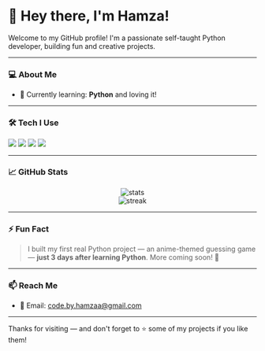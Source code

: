 # 👋 Hey there, I'm Hamza!

Welcome to my GitHub profile! I'm a passionate self-taught Python developer, building fun and creative projects.

---

### 💻 About Me

- 🧠 Currently learning: **Python** and loving it!

---

### 🛠️ Tech I Use

<p align="left">
  <img src="https://img.shields.io/badge/Python-3776AB?style=for-the-badge&logo=python&logoColor=white"/>
  <img src="https://img.shields.io/badge/VS%20Code-007ACC?style=for-the-badge&logo=visual-studio-code&logoColor=white"/>
  <img src="https://img.shields.io/badge/Termux-000000?style=for-the-badge&logo=linux&logoColor=white"/>
  <img src="https://img.shields.io/badge/GitHub-181717?style=for-the-badge&logo=github&logoColor=white"/>
</p>

---

### 📈 GitHub Stats

<p align="center">
  <img src="https://github-readme-stats.vercel.app/api?username=Code-by-Hamza&show_icons=true&theme=tokyonight" alt="stats"/>
  <br/>
  <img src="https://github-readme-streak-stats.herokuapp.com/?user=Code-by-Hamza&theme=tokyonight" alt="streak"/>
</p>

---

### ⚡ Fun Fact
> I built my first real Python project — an anime-themed guessing game — **just 3 days after learning Python**. More coming soon! 🚀

---

### 📫 Reach Me

- 📧 Email: code.by.hamzaa@gmail.com

---

Thanks for visiting — and don't forget to ⭐ some of my projects if you like them!

